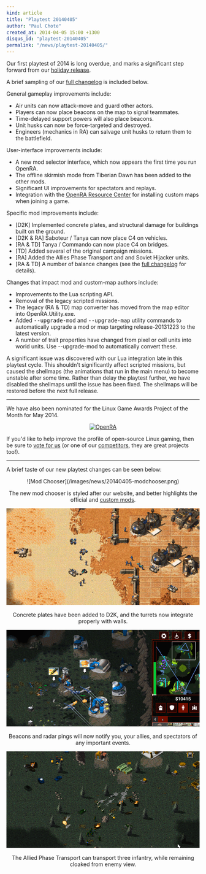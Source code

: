```yaml
---
kind: article
title: "Playtest 20140405"
author: "Paul Chote"
created_at: 2014-04-05 15:00 +1300
disqus_id: "playtest-20140405"
permalink: "/news/playtest-20140405/"
---
```


Our first playtest of 2014 is long overdue, and marks a significant step forward from our [holiday release](/news/release-20131223/).

A brief sampling of our [full changelog](https://github.com/OpenRA/OpenRA/blob/playtest-20140405/CHANGELOG) is included below.

General gameplay improvements include:

- Air units can now attack-move and guard other actors.
- Players can now place beacons on the map to signal teammates.
- Time-delayed support powers will also place beacons.
- Unit husks can now be force-targeted and destroyed.
- Engineers (mechanics in RA) can salvage unit husks to return them to the battlefield.

User-interface improvements include:

- A new mod selector interface, which now appears the first time you run OpenRA.
- The offline skirmish mode from Tiberian Dawn has been added to the other mods.
- Significant UI improvements for spectators and replays.
- Integration with the [OpenRA Resource Center](http://resource.openra.net) for installing custom maps when joining a game.

Specific mod improvements include:

- [D2K] Implemented concrete plates, and structural damage for buildings built on the ground.
- [D2K &amp; RA] Saboteur / Tanya can now place C4 on vehicles.
- [RA &amp; TD] Tanya / Commando can now place C4 on bridges.
- [TD] Added several of the original campaign missions.
- [RA] Added the Allies Phase Transport and and Soviet Hijacker units.
- [RA &amp; TD] A number of balance changes (see the [full changelog](https://github.com/OpenRA/OpenRA/blob/playtest-20140405/CHANGELOG) for details).

Changes that impact mod and custom-map authors include:

- Improvements to the Lua scripting API.
- Removal of the legacy scripted missions.
- The legacy (RA &amp; TD) map converter has moved from the map editor into OpenRA.Utility.exe.
- Added <span style="font-family: monospace;" markdown="0">--upgrade-mod</span> and <span style="font-family: monospace;" markdown="0">--upgrade-map</span> utility commands to automatically upgrade a mod or map targeting release-20131223 to the latest version.
- A number of trait properties have changed from pixel or cell units into world units. Use --upgrade-mod to automatically convert these.


A significant issue was discovered with our Lua integration late in this playtest cycle.  This shouldn't significantly affect scripted missions, but caused the shellmaps (the animations that run in the main menu) to become unstable after some time.
Rather than delay the playtest further, we have disabled the shellmaps until the issue has been fixed.  The shellmaps will be restored before the next full release.

<hr />

We have also been nominated for the Linux Game Awards Project of the Month for May 2014.

<div style="text-align:center" markdown="1">
<a href="http://www.linuxgameawards.org/game/openra"><img src="http://www.linuxgameawards.org/sites/default/files/styles/medium/public/50/potm1405_banner.jpg?itok=3vIW4Mju" width="370" height="224" alt="OpenRA"></a>
</div>

If you'd like to help improve the profile of open-source Linux gaming, then be sure to [vote for us](http://www.linuxgameawards.org/game/openra) (or one of our [competitors](http://www.linuxgameawards.org/award-instance/project-of-the-month-may-2014), they are great projects too!).

<hr />

A brief taste of our new playtest changes can be seen below:

<div style="text-align:center" markdown="1">
![Mod Chooser](/images/news/20140405-modchooser.png)

The new mod chooser is styled after our website, and better highlights the official and [custom mods](https://github.com/OpenRA/OpenRA/wiki/Modding-Guide).

![D2K Improvements](/images/news/20140405-d2k.png)

Concrete plates have been added to D2K, and the turrets now integrate properly with walls.

![Map Beacons](/images/news/20140405-beacons.png)

Beacons and radar pings will now notify you, your allies, and spectators of any important events.

![Phase Transport](/images/news/20140405-ra.png)

The Allied Phase Transport can transport three infantry, while remaining cloaked from enemy view.

</div>
